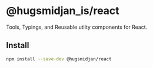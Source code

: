 # @hugsmidjan_is/react

Tools, Typings, and Reusable utilty components for React.

## Install

```sh
npm install --save-dev @hugsmidjan/react
```
